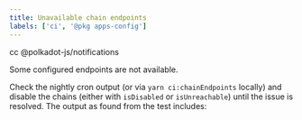 ```yaml
---
title: Unavailable chain endpoints
labels: ['ci', '@pkg apps-config']
---
```


cc @polkadot-js/notifications

Some configured endpoints are not available.

Check the nightly cron output (or via `yarn ci:chainEndpoints` locally) and disable the chains (either with `isDisabled` or `isUnreachable`) until the issue is resolved. The output as found from the test includes:
